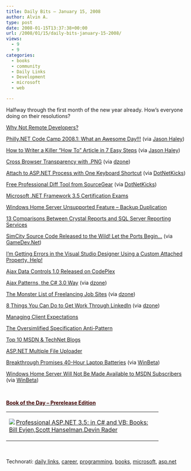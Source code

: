 ```yaml
---
title: Daily Bits – January 15, 2008
author: Alvin A.
type: post
date: 2008-01-15T13:37:38+00:00
url: /2008/01/15/daily-bits-january-15-2008/
views:
  - 9
  - 9
categories:
  - books
  - community
  - Daily Links
  - Development
  - microsoft
  - web

---
```

Halfway through the first month of the new year already. How&#8217;s everyone doing on their resolutions?

<a href="http://codebetter.com/blogs/kyle.baley/archive/2008/01/14/why-not-remote-developers.aspx" target="_blank">Why Not Remote Developers?</a>

<a href="http://sqldiva.com/techtalk/archive/2008/01/13/Philly.Net-Code-Camp-2008.1_3A00_-What-an-Awesome-Day_210021002100_.aspx" target="_blank">Philly.NET Code Camp 2008.1: What an Awesome Day!!!</a> (via <a href="http://jasonhaley.com/blog/archive/2008/01/14/141064.aspx" target="_blank">Jason Haley</a>)

<a href="http://www.site-reference.com/articles/General/How-to-Write-a-Killer-How-to-Article-in-7-Easy-Steps.html" target="_blank">How to Writer a Killer &#8220;How To&#8221; Article in 7 Easy Steps</a> (via <a href="http://jasonhaley.com/blog/archive/2008/01/14/141064.aspx" target="_blank">Jason Haley</a>)

<a href="http://www.dedestruct.com/2008/01/13/cross-browser-transparency-with-png/" target="_blank">Cross Browser Transparency with .PNG</a> (via <a href="http://www.dzone.com/links/rss/cross_browser_transparency_with_png.html" target="_blank">dzone</a>)

<a href="http://blog.lavablast.com/post/2008/01/Attach-to-Process-with-one-shortcut.aspx" target="_blank">Attach to ASP.NET Process with One Keyboard Shortcut</a> (via <a href="http://www.dotnetkicks.com/visualstudio/Attach_to_ASP_NET_process_with_one_keyboard_shortcut" target="_blank">DotNetKicks</a>)

<a href="http://weblogs.asp.net/kencox/archive/2008/01/12/free-professional-diff-tool-from-sourcegear.aspx" target="_blank">Free Professional Diff Tool from SourceGear</a> (via <a href="http://www.dotnetkicks.com/aspnet/Free_Professional_Diff_Tool_from_SourceGear" target="_blank">DotNetKicks</a>)

<a href="http://nayyeri.net/blog/microsoft-net-framework-3-5-certification-exams/" target="_blank">Microsoft .NET Framework 3.5 Certification Exams</a>

<a href="http://www.hanselman.com/blog/WindowsHomeServerUnsupportedFeatureBackupDuplication.aspx" target="_blank">Windows Home Server Unsupported Feature &#8211; Backup Duplication</a>

<a href="http://www.devx.com/codemag/Article/36397?trk=DXRSS_DOTNET" target="_blank">13 Comparisons Between Crystal Reports and SQL Server Reporting Services</a>

<a href="http://weblogs.asp.net/bsimser/archive/2008/01/10/simcity-source-code-released-to-the-wild-let-the-ports-begin.aspx" target="_blank">SimCity Source Code Released to the Wild! Let the Ports Begin&#8230;</a> (via <a href="http://www.gamedev.net/community/forums/topic.asp?topic_id=479297" target="_blank">GameDev.Net</a>)

<a href="http://learnwpf.com/Posts/Post.aspx?postId=75a16bfb-7d54-4941-84c6-2b8c22ae1bc5" target="_blank">I&#8217;m Getting Errors in the Visual Studio Designer Using a Custom Attached Property, Help!</a>

<a href="http://www.codeplex.com/AjaxDataControls/Release/ProjectReleases.aspx?ReleaseId=8312" target="_blank">Ajax Data Controls 1.0 Released on CodePlex</a>

<a href="http://blogs.msdn.com/dragoman/archive/2008/01/11/ajax-patterns-the-c-3-0-way.aspx" target="_blank">Ajax Patterns, the C# 3.0 Way</a> (via <a href="http://www.dzone.com/links/rss/ajax_patterns_the_c_30_way.html" target="_blank">dzone</a>)

<a href="http://freelanceswitch.com/finding/the-monster-list-of-freelancing-job-sites/" target="_blank">The Monster List of Freelancing Job Sites</a> (via <a href="http://www.dzone.com/links/rss/the_monster_list_of_freelancing_job_sites.html" target="_blank">dzone</a>)

<a href="http://freelanceswitch.com/finding/8-things-you-can-do-to-get-work-through-linkedin/" target="_blank">8 Things You Can Do to Get Work Through LinkedIn</a> (via <a href="http://www.dzone.com/links/rss/8_things_you_can_do_to_get_work_through_linkedin.html" target="_blank">dzone</a>)

<a href="http://blog.reindel.com/2008/01/15/managing-client-expectations/" target="_blank">Managing Client Expectations</a>

<a href="http://codebetter.com/blogs/david_laribee/archive/2008/01/14/avoid-oversimplification-in-bdd.aspx" target="_blank">The Oversimlified Specification Anti-Pattern</a>

<a href="http://www.winbeta.org/comments.php?shownews=13562" target="_blank">Top 10 MSDN & TechNet Blogs</a>

<a href="http://www.sswug.org/see/37379" target="_blank">ASP.NET Multiple File Uploader</a>

<a href="http://www.zdnet.com.au/news/hardware/soa/Breakthrough-promises-40-hour-laptop-batteries/0,130061702,339285142,00.htm?feed=rss" target="_blank">Breakthrough Promises 40-Hour Laptop Batteries</a> (via <a href="http://www.winbeta.org/comments.php?shownews=13560" target="_blank">WinBeta</a>)

<a href="http://blogs.msdn.com/msdnsubscriptions/archive/2008/01/14/windows-home-server-a-follow-up.aspx" target="_blank">Windows Home Server Will Not Be Made Available to MSDN Subscribers</a> (via <a href="http://www.winbeta.org/comments.php?shownews=13558" target="_blank">WinBeta</a>)

&nbsp;

**<u><font color="#400000">Book of the Day &#8211; Prerelease Edition</font></u>**

<div class="wlWriterSmartContent" id="scid:7dc1bd33-94bd-46fd-a20b-0131235bcd47:d7c6a3af-8835-4cf6-a395-7688c805caaa" style="padding-right: 0px; display: inline; padding-left: 0px; float: none; padding-bottom: 0px; margin: 0px; padding-top: 0px">
  <table cellspacing="0" cellpadding="2" width="400" border="0" unselectable="on">
    <tr>
      <td valign="top" width="400">
        <p>
          <a title="Professional ASP.NET 3.5: in C# and VB: Books: Bill Evjen,Scott Hanselman,Devin Rader" href="http://www.amazon.com/exec/obidos/ASIN/0470187573/alvinashcraft-20"><img data-recalc-dims="1" decoding="async" src="https://i0.wp.com/images.amazon.com/images/P/0470187573.01.MZZZZZZZ.jpg?w=660" border="0" align="left" style="float:left" />Professional ASP.NET 3.5: in C# and VB: Books: Bill Evjen,Scott Hanselman,Devin Rader</a>
        </p>
      </td>
    </tr>
  </table>
</div>

&nbsp;

<div class="wlWriterSmartContent" id="scid:C16BAC14-9A3D-4c50-9394-FBFEF7A93539:6e1335fb-5466-4491-92e2-ef6866bc378b" style="padding-right: 0px; display: inline; padding-left: 0px; padding-bottom: 0px; margin: 0px; padding-top: 0px">
  <!--dotnetkickit-->
</div>

<div class="wlWriterSmartContent" id="scid:d7bf807d-7bb0-458a-811f-90c51817d5c2:1dfaa8cf-6e21-412f-b45c-b35588fc3131" style="padding-right: 0px; display: inline; padding-left: 0px; padding-bottom: 0px; margin: 0px; padding-top: 0px">
  <p>
    <span class="TagSite">Technorati:</span> <a href="http://technorati.com/tag/daily+links" rel="tag" class="tag">daily links</a>, <a href="http://technorati.com/tag/career" rel="tag" class="tag">career</a>, <a href="http://technorati.com/tag/programming" rel="tag" class="tag">programming</a>, <a href="http://technorati.com/tag/books" rel="tag" class="tag">books</a>, <a href="http://technorati.com/tag/microsoft" rel="tag" class="tag">microsoft</a>, <a href="http://technorati.com/tag/asp.net" rel="tag" class="tag">asp.net</a><br /><!-- StartInsertedTags: daily links, career, programming, books, microsoft, asp.net :EndInsertedTags -->
  </p>
</div>
